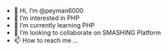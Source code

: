 - 👋 Hi, I’m @peyman6000
- 👀 I’m interested in PHP 
- 🌱 I’m currently learning PHP
- 💞️ I’m looking to collaborate on SMASHING Platform
- 📫 How to reach me ...

<!---
peren/peren is a ✨ special ✨ repository because its `README.md` (this file) appears on your GitHub profile.
You can click the Preview link to take a look at your changes.
--->
